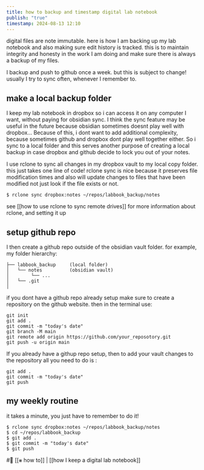 ```yaml
---
title: how to backup and timestamp digital lab notebook
publish: "true"
timestamp: 2024-08-13 12:10
---
```

digital files are note immutable. here is how I am backing up my lab notebook and also making sure edit history is tracked. this is to maintain integrity and honesty in the work I am doing and make sure there is always a backup of my files. 

I backup and push to github once a week. but this is subject to change! usually I try to sync often, whenever I remember to. 
## make a local backup folder
I keep my lab notebook in dropbox so i can access it on any computer I want, without paying for obsidian sync. I think the sync feature may be useful in the future because obsidian sometimes doesnt play well with dropbox... Because of this, i dont want to add additional complexity, because sometimes github and dropbox dont play well together either. So i sync to a local folder and this serves another purpose of creating a local backup in case dropbox and github decide to lock you out of your notes.

I use rclone to sync all changes in my dropbox vault to my local copy folder. this just takes one line of code!
rclone sync is nice because it preserves file modification times and also will update changes to files that have been modified not just look if the file exists or not. 

```
$ rclone sync dropbox:notes ~/repos/labbook_backup/notes
```

see [[how to use rclone to sync remote drives]] for more information about rclone, and setting it up
## setup github repo
I then create a github repo outside of the obsidian vault folder. for example, my folder hierarchy:
```
├── labbook_backup     (local folder)    
│	└── notes          (obsidian vault)
│	     └── ...
│	└── .git
│
```

if you dont have a github repo already setup make sure to create a repository on the github website. then in the terminal use: 
```
git init
git add .
git commit -m "today's date"
git branch -M main
git remote add origin https://github.com/your_reposotory.git
git push -u origin main
```

If you already have a githup repo setup, then to add your vault changes to the repository all you need to do is :
```
git add .
git commit -m "today's date"
git push
```

## my weekly routine
it takes a minute, you just have to remember to do it!

```
$ rclone sync dropbox:notes ~/repos/labbook_backup/notes
$ cd ~/repos/labbook_backup
$ git add .
$ git commit -m "today's date"
$ git push
```


#🥚 [[⨳ how to]] | [[how I keep a digital lab notebook]]